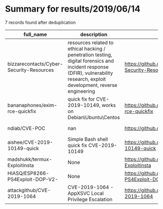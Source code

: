 
# Summary for results/2019/06/14
    
7 records found after deduplication

| full_name | description | html_url | matched_list | matched_count | pushed_at | size | stargazers_count | language | forks_count | vul_ids |
|------------------------------------------|------------------------------------------------------------------------------------------------------------------------------------------------------------------------------|-------------------------------------------------------------|----------------|-----------------|---------------------------|--------|--------------------|------------|---------------|--------------------|
| bizzarecontacts/Cyber-Security-Resources | resources related to ethical hacking / penetration testing, digital forensics and incident response (DFIR), vulnerability research, exploit development, reverse engineering | https://github.com/bizzarecontacts/Cyber-Security-Resources | ['exploit'] | 1 | 2019-06-14 07:18:45+00:00 | 28824 | 0 | Python | 1 | [] |
| bananaphones/exim-rce-quickfix | quick fix for CVE-2019-10149, works on Debian\Ubuntu\Centos | https://github.com/bananaphones/exim-rce-quickfix | ['rce'] | 1 | 2019-06-14 10:16:02+00:00 | 16 | 23 | Shell | 17 | ['CVE-2019-10149'] |
| ndiab/CVE-POC | nan | https://github.com/ndiab/CVE-POC | ['cve poc'] | 1 | 2019-06-14 15:11:54+00:00 | 3 | 0 | nan | 0 | [] |
| aishee/CVE-2019-10149-quick | Simple Bash shell quick fix CVE-2019-10149 | https://github.com/aishee/CVE-2019-10149-quick | ['cve-2'] | 1 | 2019-06-14 14:03:31+00:00 | 2 | 0 | Shell | 0 | ['CVE-2019-10149'] |
| madshukk/termux-Exploitinsta | None | https://github.com/madshukk/termux-Exploitinsta | ['exploit'] | 1 | 2019-06-14 15:38:30+00:00 | 0 | 0 | | 0 | [] |
| HIASQ/ESP8266-PS4Exploit-DOP-V2- | None | https://github.com/HIASQ/ESP8266-PS4Exploit-DOP-V2- | ['exploit'] | 1 | 2019-06-14 19:43:33+00:00 | 1199 | 3 | | 1 | [] |
| attackgithub/CVE-2019-1064 | CVE-2019-1064 - AppXSVC Local Privilege Escalation | https://github.com/attackgithub/CVE-2019-1064 | ['cve-2'] | 1 | 2019-06-14 07:47:25+00:00 | 1 | 0 | | 0 | ['CVE-2019-1064'] |
